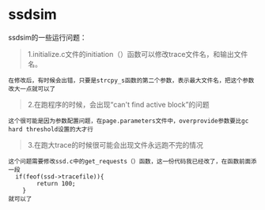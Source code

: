 # ssdsim
ssdsim的一些运行问题：
> 1.initialize.c文件的initiation（）函数可以修改trace文件名，和输出文件名。

    在修改后，有时候会出错，只要是strcpy_s函数的第二个参数，表示最大文件名，把这个参数改大一点就可以了
> 2.在跑程序的时候，会出现“can't find active block”的问题

    这个很可能是因为参数配置问题，在page.parameters文件中，overprovide参数要比gc hard threshold设置的大才行
> 3.在跑大trace的时候很可能会出现文件永远跑不完的情况

    这个问题需要修改ssd.c中的get_requests（）函数，这一份代码我已经改了，在函数前面添一段
      if(feof(ssd->tracefile)){
		    return 100; 
	    }
    就可以了
